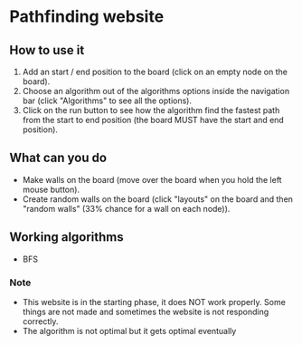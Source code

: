 # Pathfinding website

## How to use it

1. Add an start / end position to the board (click on an empty node on the board).
3. Choose an algorithm out of the algorithms options inside the navigation bar (click "Algorithms" to see all the options).
5. Click on the run button to see how the algorithm find the fastest path from the start to end position (the board MUST have the start and end position).

## What can you do
* Make walls on the board (move over the board when you hold the left mouse button).
* Create random walls on the board (click "layouts" on the board and then "random walls" (33% chance for a wall on each node)).


## Working algorithms

* BFS

### Note

* This website is in the starting phase, it does NOT work properly. Some things are not made and sometimes the website is not responding correctly.
* The algorithm is not optimal but it gets optimal eventually
